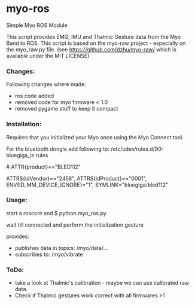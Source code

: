 myo-ros
=======

Simple Myo ROS Module

This script provides EMG, IMU and Thalmic Gesture data from the Myo Band to ROS.
This script is based on the myo-raw project - especially on the myo\_raw.py 
file. (see https://github.com/dzhu/myo-raw/ which is available under the MIT 
LICENSE)

### Changes:

Following changes where made:
  - ros code added
  - removed code for myo firmware < 1.0
  - removed pygame stuff to keep it compact


### Installation: 

Requires that you initialized your Myo once using the Myo Connect tool.

For the bluetooth dongle add following to: /etc/udev/rules.d/90-bluegiga\_le.rules 

\# ATTR{product}=="BLED112"

ATTRS{idVendor}=="2458", ATTRS{idProduct}=="0001", ENV{ID\_MM\_DEVICE\_IGNORE}="1", SYMLINK="bluegiga/bled112"


### Usage: 

start a roscore and 
$ python myo\_ros.py

wait till connected and perform the initialization gesture

provides:
  - publishes data in topics: /myo/data/...
  - subscribes to: /myo/vibrate


### ToDo:

  - take a look at Thalmic's calibration - maybe we can use calibrated raw data. 
  - Check if Thalmic gestures work correct with all firmwares >1
